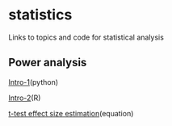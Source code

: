 # statistics
Links to topics and code for statistical analysis


## Power analysis

[Intro-1](https://machinelearningmastery.com/statistical-power-and-power-analysis-in-python/)(python)

[Intro-2](https://yatani.jp/teaching/doku.php?id=hcistats:poweranalysis)(R)

[t-test effect size estimation](statsdirect.com/help/sample_size/paired_t_test.htm#:~:text=The%20estimated%20sample%20size%20n,up%20to%20the%20closest%20integer)(equation)
